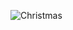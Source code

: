 ![Christmas](https://user-images.githubusercontent.com/89913900/208851583-6445479e-d358-4a16-a63c-13b7cc779683.png)
